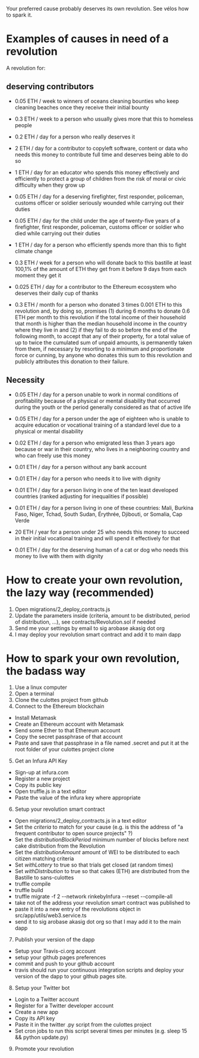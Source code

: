 Your preferred cause probably deserves its own revolution. See vélos how to spark it.

# Examples of causes in need of a revolution

A revolution for:

## deserving contributors 

* 0.05 ETH / week to winners of oceans cleaning bounties who keep cleaning beaches once they receive their initial bounty 

* 0.3 ETH / week to a person who usually gives more that this to homeless people

* 0.2 ETH / day for a person who really deserves it

* 2 ETH / day for a contributor to copyleft software, content or data who needs this money to  contribute full time and deserves being able to do so

* 1 ETH / day for an educator who spends this money effectively and efficiently to protect a group of children from the risk of moral or civic difficulty when they grow up

* 0.05 ETH / day for a deserving firefighter, first responder, policeman, customs officer or soldier seriously wounded while carrying out their duties

* 0.05 ETH / day for the child under the age of twenty-five years of a firefighter, first responder, policeman, customs officer or soldier who died while carrying out their duties

* 1 ETH / day for a person who efficiently spends more than this to fight climate change

* 0.3 ETH / week for a person who will donate back to this bastille at least 100,1% of the amount of ETH they get from it before 9 days from each moment they get it

* 0.025 ETH / day for a contributor to the Ethereum ecosystem who deserves their daily cup of thanks

* 0.3 ETH / month for a person who donated 3 times 0.001 ETH to this revolution and, by doing so, promises (1) during 6 months to donate 0.6 ETH per month to this revolution if the total income of their household that month is higher than the median household income in the country where they live in and (2) if they fail to do so before the end of the following month, to accept that any of their property, for a total value of up to twice the cumulated sum of unpaid amounts, is permanently taken from them, if necessary by resorting to a minimum and proportionate force or cunning, by anyone who donates this sum to this revolution and publicly attributes this donation to their failure.

## Necessity 

* 0.05 ETH / day for a person unable to work in normal conditions of profitability because of a physical or mental disability that occurred during the youth or the period generally considered as that of active life

* 0.05 ETH / day for a person under the age of eighteen who is unable to acquire education or vocational training of a standard level due to a physical or mental disability

* 0.02 ETH / day for a person who emigrated less than 3 years ago because or war in their country, who lives in a neighboring country and who can freely use this money

* 0.01 ETH / day for a person without any bank account

* 0.01 ETH / day for a person who needs it to live with dignity

* 0.01 ETH / day for a person living in one of the ten least developed countries (ranked adjusting for inequalities if possible)

* 0.01 ETH / day for a person living in one of these countries: Mali, Burkina Faso, Niger, Tchad, South Sudan, Érythrée, Djibouti, or Somalia, Cap Verde

* 20 ETH / year for a person under 25 who needs this money to succeed in their initial vocational training and will spend it effectively for that

* 0.01 ETH / day for the deserving human of a cat or dog who needs this money to live with them with dignity


# How to create your own revolution, the lazy way (recommended)

1. Open migrations/2_deploy_contracts.js
2. Update the parameters inside (criteria, amount to be distributed, period of distribution, ...), see contracts/Revolution.sol if needed
3. Send me your settings by email to sig arobase akasig dot org
4. I may deploy your revolution smart contract and add it to main dapp

# How to spark your own revolution, the badass way

1. Use a linux computer
2. Open a terminal
3. Clone the culottes project from github
4. Connect to the Ethereum blockchain

  * Install Metamask
  * Create an Ethereum account with Metamask
  * Send some Ether to that Ethereum account
  * Copy the secret passphrase of that account
  * Paste and save that passphrase in a file named .secret and put it at the root folder of your culottes project clone

5. Get an Infura API Key

  * Sign-up at infura.com
  * Register a new project
  * Copy its public key
  * Open truffle.js in a text editor
  * Paste the value of the infura key where appropriate

6. Setup your revolution smart contract

  * Open migrations/2_deploy_contracts.js in a text editor
  * Set the *criteria* to match for your cause (e.g. is this the address of "a frequent contributor to open source projects" ?)
  * Set the *distributionBlockPeriod* minimum number of blocks before next cake distribution from the Revolution
  * Set the *distributionAmount* amount of WEI to be distributed to each citizen matching criteria
  * Set *withLottery* to true so that trials get closed (at random times)
  * Set *withDistribution* to true so that cakes (ETH) are distributed from the Bastille to sans-culottes
  * truffle compile
  * truffle build
  * truffle migrate -f 2 --network rinkebyInfura --reset --compile-all
  * take not of the address your revolution smart contract was published to
  * paste it into a new entry of the revolutions object in src/app/utils/web3.service.ts
  * send it to sig arobase akasig dot org so that I may add it to the main dapp

7. Publish your version of the dapp

  * Setup your Travis-ci.org account
  * setup your github pages preferences
  * commit and push to your github account
  * travis should run your continuous integration scripts and deploy your version of the dapp to your github pages site.
  
  
8. Setup your Twitter bot

  * Login to a Twitter account
  * Register for a Twitter developer account
  * Create a new app
  * Copy its API key
  * Paste it in the twitter .py script from the culottes project
  * Set cron jobs to run this script several times per minutes (e.g. sleep 15 && python update.py)
 
9. Promote your revolution


